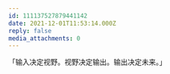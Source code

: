 ```yaml
---
id: 111137527879441142
date: 2021-12-01T11:53:14.000Z
reply: false
media_attachments: 0
---
```


「输入决定视野。视野决定输出。输出决定未来。」

